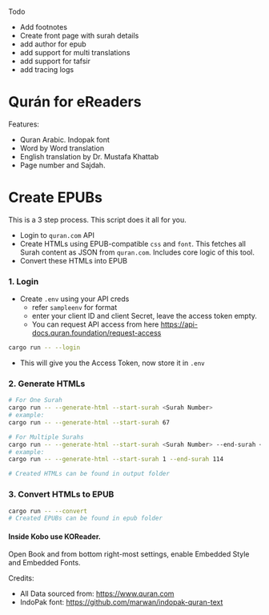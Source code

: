 Todo
- Add footnotes
- Create front page with surah details
- add author for epub
- add support for multi translations
- add support for tafsir
- add tracing logs


# Qurán for eReaders
Features:
- Quran Arabic. Indopak font
- Word by Word translation
- English translation by Dr. Mustafa Khattab
- Page number and Sajdah.




# Create EPUBs

This is a 3 step process. This script does it all for you.
- Login to `quran.com` API
- Create HTMLs using EPUB-compatible `css` and `font`. This fetches all Surah content as JSON from `quran.com`. Includes core logic of this tool.
- Convert these HTMLs into EPUB

### 1. Login
- Create `.env` using your API creds
    - refer `sampleenv` for format
    - enter your client ID and client Secret, leave the access token empty.
    - You can request API access from here https://api-docs.quran.foundation/request-access

```bash
cargo run -- --login
```
- This will give you the Access Token, now store it in `.env`


### 2. Generate HTMLs
```bash
# For One Surah
cargo run -- --generate-html --start-surah <Surah Number>
# example: 
cargo run -- --generate-html --start-surah 67

# For Multiple Surahs
cargo run -- --generate-html --start-surah <Surah Number> --end-surah <Surah Number>
# example: 
cargo run -- --generate-html --start-surah 1 --end-surah 114

# Created HTMLs can be found in output folder
```

### 3. Convert HTMLs to EPUB
```bash
cargo run -- --convert
# Created EPUBs can be found in epub folder
```


#### Inside Kobo use KOReader.
Open Book and from bottom right-most settings, enable Embedded Style and Embedded Fonts.




Credits:
- All Data sourced from: https://www.quran.com
- IndoPak font: https://github.com/marwan/indopak-quran-text